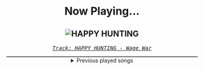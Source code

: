 <div align="center"> 
<h1>Now Playing...</h1>

![HAPPY HUNTING](https://i.scdn.co/image/ab67616d00001e029dc2c4e57c5660d6143265df)
--
_<samp><a href="https://open.spotify.com/track/3pKj0vFWLaRgbXG6vXl7NQ">Track: HAPPY HUNTING - Wage War</a></samp>_

<div style="border: 1px #4B5054 solid"></div>
<details>
  <summary>
    Previous played songs
  </summary>
  <table>
    <thead>
      <tr>
        <th>
          Artist
        </th>
        <th>
          Song
        </th>
        <th>
          Link
        </th>
      </tr>
    </thead>
    <tbody>
      <tr><td>Wage War</td><td>HAPPY HUNTING</td><td><a href="https://open.spotify.com/track/3pKj0vFWLaRgbXG6vXl7NQ">https://open.spotify.com/track/3pKj0vFWLaRgbXG6vXl7NQ</a></td></tr><tr><td>Wage War</td><td>TOMBSTONE</td><td><a href="https://open.spotify.com/track/0LPgP3UyQQaQqwl2RjfksM">https://open.spotify.com/track/0LPgP3UyQQaQqwl2RjfksM</a></td></tr><tr><td>Wage War</td><td>BLUR</td><td><a href="https://open.spotify.com/track/56Lz7mTr1hiiCfsaAoiUo9">https://open.spotify.com/track/56Lz7mTr1hiiCfsaAoiUo9</a></td></tr><tr><td>Wage War</td><td>NAIL5</td><td><a href="https://open.spotify.com/track/0edkTedyqhtNI2xoN4iY1I">https://open.spotify.com/track/0edkTedyqhtNI2xoN4iY1I</a></td></tr><tr><td>Wage War</td><td>MAGNETIC</td><td><a href="https://open.spotify.com/track/73mrvMAAKWrgbT894Aevf7">https://open.spotify.com/track/73mrvMAAKWrgbT894Aevf7</a></td></tr><tr><td>Wage War</td><td>SELF SACRIFICE</td><td><a href="https://open.spotify.com/track/5DAxlAWiFWL5vzaTi7CBsX">https://open.spotify.com/track/5DAxlAWiFWL5vzaTi7CBsX</a></td></tr><tr><td>Wage War</td><td>THE SHOW’S ABOUT TO START</td><td><a href="https://open.spotify.com/track/0FCGZSIRrmrWoKK96p5i06">https://open.spotify.com/track/0FCGZSIRrmrWoKK96p5i06</a></td></tr><tr><td>Wage War</td><td>IS THIS HOW IT ENDS?</td><td><a href="https://open.spotify.com/track/67qG9vkAJntPinqJToLc6h">https://open.spotify.com/track/67qG9vkAJntPinqJToLc6h</a></td></tr><tr><td>Wage War</td><td>IN MY BLOOD</td><td><a href="https://open.spotify.com/track/2RbHEDgEPB9JePxjUqjh7Y">https://open.spotify.com/track/2RbHEDgEPB9JePxjUqjh7Y</a></td></tr><tr><td>Wage War</td><td>HELLBENT</td><td><a href="https://open.spotify.com/track/1UkcIeFbj8t4B7BkTdAzVf">https://open.spotify.com/track/1UkcIeFbj8t4B7BkTdAzVf</a></td></tr><tr><td>Wage War</td><td>HAPPY HUNTING</td><td><a href="https://open.spotify.com/track/3pKj0vFWLaRgbXG6vXl7NQ">https://open.spotify.com/track/3pKj0vFWLaRgbXG6vXl7NQ</a></td></tr><tr><td>Wage War</td><td>TOMBSTONE</td><td><a href="https://open.spotify.com/track/0LPgP3UyQQaQqwl2RjfksM">https://open.spotify.com/track/0LPgP3UyQQaQqwl2RjfksM</a></td></tr><tr><td>Wage War</td><td>BLUR</td><td><a href="https://open.spotify.com/track/56Lz7mTr1hiiCfsaAoiUo9">https://open.spotify.com/track/56Lz7mTr1hiiCfsaAoiUo9</a></td></tr><tr><td>Wage War</td><td>NAIL5</td><td><a href="https://open.spotify.com/track/0edkTedyqhtNI2xoN4iY1I">https://open.spotify.com/track/0edkTedyqhtNI2xoN4iY1I</a></td></tr><tr><td>Wage War</td><td>MAGNETIC</td><td><a href="https://open.spotify.com/track/73mrvMAAKWrgbT894Aevf7">https://open.spotify.com/track/73mrvMAAKWrgbT894Aevf7</a></td></tr><tr><td>Wage War</td><td>SELF SACRIFICE</td><td><a href="https://open.spotify.com/track/5DAxlAWiFWL5vzaTi7CBsX">https://open.spotify.com/track/5DAxlAWiFWL5vzaTi7CBsX</a></td></tr><tr><td>Wage War</td><td>THE SHOW’S ABOUT TO START</td><td><a href="https://open.spotify.com/track/0FCGZSIRrmrWoKK96p5i06">https://open.spotify.com/track/0FCGZSIRrmrWoKK96p5i06</a></td></tr><tr><td>Rise Against</td><td>Savior</td><td><a href="https://open.spotify.com/track/1vcxF91pWs9uNwDROuiCPB">https://open.spotify.com/track/1vcxF91pWs9uNwDROuiCPB</a></td></tr><tr><td>Breaking Benjamin</td><td>I Will Not Bow</td><td><a href="https://open.spotify.com/track/2yXyz4NLTZx9CLdXfLTp5E">https://open.spotify.com/track/2yXyz4NLTZx9CLdXfLTp5E</a></td></tr><tr><td>Motionless In White</td><td>Voices</td><td><a href="https://open.spotify.com/track/0SnvI0twJ1Mnh0rJlBRrf0">https://open.spotify.com/track/0SnvI0twJ1Mnh0rJlBRrf0</a></td></tr>
    </tbody>
  </table>
</details>

</div>
